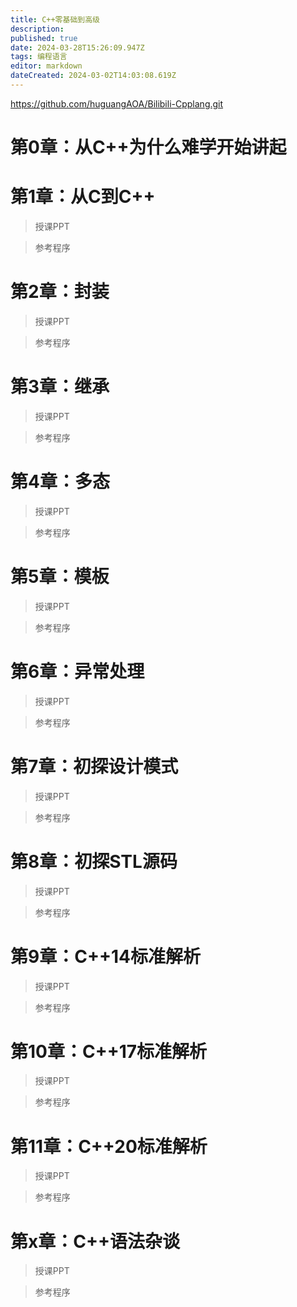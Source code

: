 ```yaml
---
title: C++零基础到高级
description: 
published: true
date: 2024-03-28T15:26:09.947Z
tags: 编程语言
editor: markdown
dateCreated: 2024-03-02T14:03:08.619Z
---
```






https://github.com/huguangAOA/Bilibili-Cpplang.git

# 第0章：从C++为什么难学开始讲起

# 第1章：从C到C++
> 授课PPT

> 参考程序

# 第2章：封装
> 授课PPT

> 参考程序

# 第3章：继承
> 授课PPT

> 参考程序

# 第4章：多态
> 授课PPT

> 参考程序

# 第5章：模板

> 授课PPT

> 参考程序


# 第6章：异常处理

> 授课PPT

> 参考程序


# 第7章：初探设计模式

> 授课PPT

> 参考程序


# 第8章：初探STL源码

> 授课PPT

> 参考程序

# 第9章：C++14标准解析

> 授课PPT

> 参考程序

# 第10章：C++17标准解析

> 授课PPT

> 参考程序

# 第11章：C++20标准解析

> 授课PPT

> 参考程序

# 第x章：C++语法杂谈

> 授课PPT

> 参考程序

